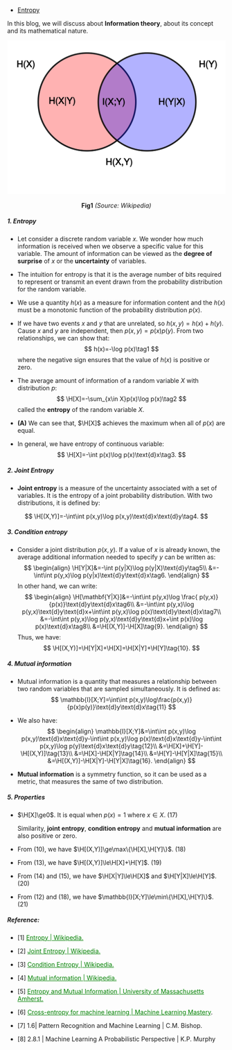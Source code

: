 * [Entropy](#####**1.-Entropy**)

In this blog, we will discuss about **Information theory**, about its concept and its mathematical nature. 

<p>
    <p>
    <img src='https://raw.githubusercontent.com/khoatranrb/Img4Md/master/B/MLPR8/it.png'>
    <center><b>Fig1</b> <i>(Source: Wikipedia)</i></center>
</p>
</p>






##### **1. Entropy**

* Let consider a discrete random variable $x$. We wonder how much information is received when we observe a specific value for this variable. The amount of information can be viewed as the **degree of surprise** of $x$ or the **uncertainty** of variables.

* The intuition for entropy is that it is the average number of bits  required to represent or transmit an event drawn from the probability  distribution for the random variable.

* We use a quantity $h(x)$ as a measure for information content and the $h(x)$ must be a monotonic function of the probability distribution $p(x)$.

* If we have two events $x$ and $y$ that are unrelated, so $h(x,y)=h(x)+h(y)$. Cause $x$ and $y$ are independent, then $p(x,y)=p(x)p(y)$. From two relationships, we can show that:
  $$
  h(x)=-\log p(x)\tag1
  $$
  where the negative sign ensures that the value of $h(x)$ is positive or zero.

* The average amount of information of a random variable $X$ with distribution $p$:
  $$
  \H[X]=-\sum_{x\in X}p(x)\log p(x)\tag2
  $$
  called the **entropy** of the random variable $X$.

* **(A)** We can see that, $\H[X]$ achieves the maximum when all of $p(x)$ are equal.

* In general, we have entropy of continuous variable:
  $$
  \H[X]=-\int p(x)\log p(x)\text{d}x\tag3.
  $$

##### **2. Joint Entropy**

* **Joint entropy** is a measure of the uncertainty associated with a set of variables. It is the entropy of a joint probability distribution. With two distributions, it is defined by:

$$
\H[(X,Y)]=-\int\int p(x,y)\log p(x,y)\text{d}x\text{d}y\tag4.
$$



##### **3. Condition entropy**

* Consider a joint distribution $p(x,y)$. If a value of $x$ is already known, the average additional information needed to specify $y$ can be written as:
  $$
  \begin{align}
  \H[Y|X]&=-\int p(y|X)\log p(y|X)\text{d}y\tag5\\
  &=-\int\int p(y,x)\log p(y|x)\text{d}y\text{d}x\tag6.
  \end{align}
  $$
  In other hand, we can write:
  $$
  \begin{align}
  \H[\mathbf{Y|X}]&=-\int\int p(y,x)\log \frac{ p(y,x)}{p(x)}\text{d}y\text{d}x\tag6\\
  &=-\int\int p(y,x)\log p(y,x)\text{d}y\text{d}x+\int\int p(y,x)\log p(x)\text{d}y\text{d}x\tag7\\
  &=-\int\int p(y,x)\log p(y,x)\text{d}y\text{d}x+\int p(x)\log p(x)\text{d}x\tag8\\
  &=\H[(X,Y)]-\H[X]\tag{9}.
  \end{align}
  $$
  Thus, we have:
  $$
  \H[(X,Y)]=\H[Y|X]+\H[X]=\H[X|Y]+\H[Y]\tag{10}.
  $$



##### **4. Mutual information**

* Mutual  information  is  a  quantity  that  measures  a  relationship  between  two random variables that are sampled simultaneously. It is  defined as:
  $$
  \mathbb{I}[X;Y]=\int\int p(x,y)\log\frac{p(x,y)}{p(x)p(y)}\text{d}y\text{d}x\tag{11}
  $$

* We also have:
  $$
  \begin{align}
  \mathbb{I}[X;Y]&=\int\int p(x,y)\log p(x,y)\text{d}x\text{d}y-\int\int p(x,y)\log p(x)\text{d}x\text{d}y-\int\int p(x,y)\log p(y)\text{d}x\text{d}y\tag{12}\\
  &=\H[X]+\H[Y]-\H[(X,Y)]\tag{13}\\
  &=\H[X]-\H[X|Y]\tag{14}\\
  &=\H[Y]-\H[Y|X]\tag{15}\\
  &=\H[(X,Y)]-\H[X|Y]-\H[Y|X]\tag{16}.
  \end{align}
  $$

* **Mutual information** is a symmetry function, so it can be used as a metric, that measures the same of two distribution.

##### **5. Properties**

* $\H[X]\ge0$. It is equal when $p(x)=1$ where $x\in X$. $(17)$

  Similarity, **joint entropy**, **condition entropy** and **mutual information** are also positive or zero.

* From $(10)$, we have $\H[(X,Y)]\ge\max\{\H[X],\H[Y]\}$. $(18)$

* From $(13)$, we have $\H[(X,Y)]\le\H[X]+\H[Y]$. $(19)$

* From $(14)$ and $(15)$, we have $\H[X|Y]\le\H[X]$ and $\H[Y|X]\le\H[Y]$. $(20)$

* From $(12)$ and $(18)$, we have $\mathbb{I}[X;Y]\le\min\{\H[X],\H[Y]\}$. $(21)$

##### **Reference:**

* [1] <a href='https://en.wikipedia.org/wiki/Entropy' style='color:green'>Entropy | Wikipedia.</a>

* [2] <a href='https://en.wikipedia.org/wiki/Joint_entropy' style='color:green'>Joint Entropy | Wikipedia.</a>

* [3] <a href='https://en.wikipedia.org/wiki/Conditional_entropy' style='color:green'>Condition Entropy | Wikipedia.</a>

* [4] <a href='https://en.wikipedia.org/wiki/Mutual_information' style='color:green'>Mutual information | Wikipedia.</a>

* [5] <a href=' https://people.cs.umass.edu/~elm/Teaching/Docs/mutInf.pdf' style='color:green'>Entropy and Mutual Information | University of Massachusetts Amherst.</a>

* [6] <a href='https://machinelearningmastery.com/cross-entropy-for-machine-learning/' style="color:green">Cross-entropy for machine learning | Machine Learning Mastery</a>.

* [7] 1.6| Pattern Recognition and Machine Learning | C.M. Bishop.

* [8] 2.8.1 | Machine Learning A Probabilistic Perspective | K.P. Murphy

  

